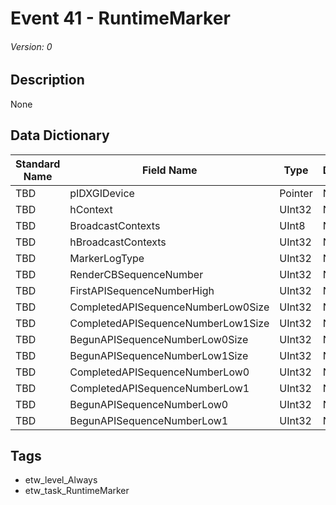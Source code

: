 # Event 41 - RuntimeMarker
###### Version: 0

## Description
None

## Data Dictionary
|Standard Name|Field Name|Type|Description|Sample Value|
|---|---|---|---|---|
|TBD|pIDXGIDevice|Pointer|None|`None`|
|TBD|hContext|UInt32|None|`None`|
|TBD|BroadcastContexts|UInt8|None|`None`|
|TBD|hBroadcastContexts|UInt32|None|`None`|
|TBD|MarkerLogType|UInt32|None|`None`|
|TBD|RenderCBSequenceNumber|UInt32|None|`None`|
|TBD|FirstAPISequenceNumberHigh|UInt32|None|`None`|
|TBD|CompletedAPISequenceNumberLow0Size|UInt32|None|`None`|
|TBD|CompletedAPISequenceNumberLow1Size|UInt32|None|`None`|
|TBD|BegunAPISequenceNumberLow0Size|UInt32|None|`None`|
|TBD|BegunAPISequenceNumberLow1Size|UInt32|None|`None`|
|TBD|CompletedAPISequenceNumberLow0|UInt32|None|`None`|
|TBD|CompletedAPISequenceNumberLow1|UInt32|None|`None`|
|TBD|BegunAPISequenceNumberLow0|UInt32|None|`None`|
|TBD|BegunAPISequenceNumberLow1|UInt32|None|`None`|

## Tags
* etw_level_Always
* etw_task_RuntimeMarker